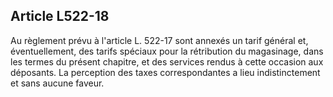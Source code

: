 Article L522-18
----
Au règlement prévu à l'article L. 522-17 sont annexés un tarif général et,
éventuellement, des tarifs spéciaux pour la rétribution du magasinage, dans les
termes du présent chapitre, et des services rendus à cette occasion aux
déposants. La perception des taxes correspondantes a lieu indistinctement et
sans aucune faveur.
